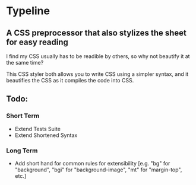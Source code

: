 # Typeline

## A CSS preprocessor that also stylizes the sheet for easy reading

I find my CSS usually has to be readible by others, so why not beautify it at the same time?

This CSS styler both allows you to write CSS using a simpler syntax, and it beautifies the CSS as it compiles the code into CSS.


## Todo:

### Short Term

* Extend Tests Suite
* Extend Shortened Syntax

### Long Term

* Add short hand for common rules for extensibility [e.g. "bg" for "background", "bgi" for "background-image", "mt" for "margin-top", etc.]
